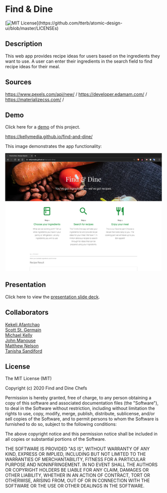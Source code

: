 # Find & Dine

[![MIT License](https://img.shields.io/apm/l/atomic-design-ui.svg?)](https://github.com/tterb/atomic-design-ui/blob/master/LICENSEs)

## Description
This web app provides recipe ideas for users based on the ingredients they want to use. A user can enter their ingredients in the search field to find recipe ideas for their meal.



## Sources
https://www.pexels.com/api/new/ /
https://developer.edamam.com/ /
https://materializecss.com/ /

## Demo

Click here for a [demo](https://kellymedia.github.io/find-and-dine/) of this project.

https://kellymedia.github.io/find-and-dine/

This image demonstrates the app functionality:

![Demo Screenshot](./assets/img/find-and-dine.png "application demo screenshot")

## Presentation 
Click here to view the [presentation slide deck](https://docs.google.com/presentation/d/1JO5FZU-luV9tPNfq06gPceGniNkAUu3HxsO7Yhjz2jo/edit?usp=sharing).

## Collaborators
[Kekeli Afantchao](https://github.com/KekeliVA)  
[Scott St. Germain](https://github.com/Scott7710)  
[Michael Kelly](https://github.com/kellymedia)  
[John Manouse](https://github.com/Mirageg4)  
[Matthew Nelson](https://github.com/mnelson86)  
[Tanisha Sandiford](https://github.com/TanishaB23)  

## License 
The MIT License (MIT)

Copyright (c) 2020 Find and Dine Chefs

Permission is hereby granted, free of charge, to any person obtaining a copy of this software and associated documentation files (the "Software"), to deal in the Software without restriction, including without limitation the rights to use, copy, modify, merge, publish, distribute, sublicense, and/or sell copies of the Software, and to permit persons to whom the Software is furnished to do so, subject to the following conditions:

The above copyright notice and this permission notice shall be included in all copies or substantial portions of the Software.

THE SOFTWARE IS PROVIDED "AS IS", WITHOUT WARRANTY OF ANY KIND, EXPRESS OR IMPLIED, INCLUDING BUT NOT LIMITED TO THE WARRANTIES OF MERCHANTABILITY, FITNESS FOR A PARTICULAR PURPOSE AND NONINFRINGEMENT. IN NO EVENT SHALL THE AUTHORS OR COPYRIGHT HOLDERS BE LIABLE FOR ANY CLAIM, DAMAGES OR OTHER LIABILITY, WHETHER IN AN ACTION OF CONTRACT, TORT OR OTHERWISE, ARISING FROM, OUT OF OR IN CONNECTION WITH THE SOFTWARE OR THE USE OR OTHER DEALINGS IN THE SOFTWARE.
